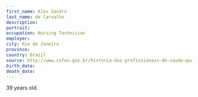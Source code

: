 ```yaml
---
first_name: Alex Sandro
last_name: de Carvalho
description: 
portrait: 
occupation: Nursing Technician
employer: 
city: Rio de Janeiro
province: 
country: Brazil
source: http://www.cofen.gov.br/historia-dos-profissionais-de-saude-que-morreram-na-luta-contra-a-covid-19_79276.html
birth_date: 
death_date: 
---
```


39 years old.